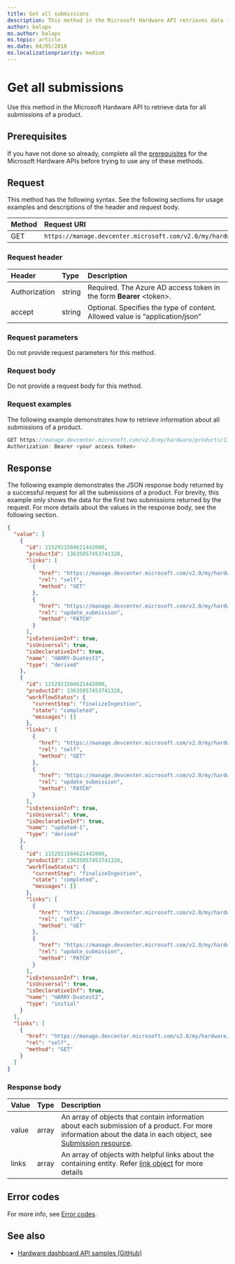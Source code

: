 ```yaml
---
title: Get all submissions
description: This method in the Microsoft Hardware API retrieves data for all submissions of a product.
author: balapv
ms.author: balapv
ms.topic: article
ms.date: 04/05/2018
ms.localizationpriority: medium
---
```


# Get all submissions

Use this method in the Microsoft Hardware API to retrieve data for all submissions of a product.

## Prerequisites

If you have not done so already, complete all the [prerequisites](dashboard-api.md)  for the Microsoft Hardware APIs before trying to use any of these methods.

## Request

This method has the following syntax. See the following sections for usage examples and descriptions of the header and request body.

|Method|Request URI|
|:--|:--|
|GET| `https://manage.devcenter.microsoft.com/v2.0/my/hardware/products/{productID}/submissions` |

### Request header

|Header|Type|Description
|:--|:--|:--|
|Authorization|string|Required. The Azure AD access token in the form **Bearer** \<token\>.|
|accept|string|Optional. Specifies the type of content. Allowed value is “application/json”|

### Request parameters

Do not provide request parameters for this method.

### Request body

Do not provide a request body for this method.

### Request examples

The following example demonstrates how to retrieve information about all submissions of a product.


```cpp
GET https://manage.devcenter.microsoft.com/v2.0/my/hardware/products/13635057453741329/submissions HTTP/1.1
Authorization: Bearer <your access token>
```

## Response

The following example demonstrates the JSON response body returned by a successful request for all the submissions of a product. For brevity, this example only shows the data for the first two submissions returned by the request. For more details about the values in the response body, see the following section.

```json
{
  "value": [
    {
      "id": 1152921504621442000,
      "productId": 13635057453741328,
      "links": [
        {
          "href": "https://manage.devcenter.microsoft.com/v2.0/my/hardware/products/13635057453741329/submissions/1152921504621441944",
          "rel": "self",
          "method": "GET"
        },
        {
          "href": "https://manage.devcenter.microsoft.com/v2.0/my/hardware/products/13635057453741329/submissions/1152921504621441944",
          "rel": "update_submission",
          "method": "PATCH"
        }
      ],
      "isExtensionInf": true,
      "isUniversal": true,
      "isDeclarativeInf": true,
      "name": "HARRY-Duatest2",
      "type": "derived"
    },
    {
      "id": 1152921504621442000,
      "productId": 13635057453741328,
      "workflowStatus": {
        "currentStep": "finalizeIngestion",
        "state": "completed",
        "messages": []
      },
      "links": [
        {
          "href": "https://manage.devcenter.microsoft.com/v2.0/my/hardware/products/13635057453741329/submissions/1152921504621441946",
          "rel": "self",
          "method": "GET"
        },
        {
          "href": "https://manage.devcenter.microsoft.com/v2.0/my/hardware/products/13635057453741329/submissions/1152921504621441946",
          "rel": "update_submission",
          "method": "PATCH"
        }
      ],
      "isExtensionInf": true,
      "isUniversal": true,
      "isDeclarativeInf": true,
      "name": "updated-1",
      "type": "derived"
    },
    {
      "id": 1152921504621442000,
      "productId": 13635057453741328,
      "workflowStatus": {
        "currentStep": "finalizeIngestion",
        "state": "completed",
        "messages": []
      },
      "links": [
        {
          "href": "https://manage.devcenter.microsoft.com/v2.0/my/hardware/products/13635057453741329/submissions/1152921504621441930",
          "rel": "self",
          "method": "GET"
        },
        {
          "href": "https://manage.devcenter.microsoft.com/v2.0/my/hardware/products/13635057453741329/submissions/1152921504621441930",
          "rel": "update_submission",
          "method": "PATCH"
        }
      ],
      "isExtensionInf": true,
      "isUniversal": true,
      "isDeclarativeInf": true,
      "name": "HARRY-Duatest2",
      "type": "initial"
    }
  ],
  "links": [
    {
      "href": "https://manage.devcenter.microsoft.com/v2.0/my/hardware/products/13635057453741329/submissions",
      "rel": "self",
      "method": "GET"
    }
  ]
}
```

### Response body

|Value|Type|Description|
|:--|:--|:--|
|value|array|An array of objects that contain information about each submission of a product. For more information about the data in each object, see [Submission resource](get-product-data.md#submission-resource).|
|links|array|An array of objects with helpful links about the containing entity. Refer [link object](get-product-data.md#link-object)  for more details|

## Error codes

For more info, see [Error codes](get-product-data.md#error-codes).

## See also

- [Hardware dashboard API samples (GitHub)](https://aka.ms/hpc_async_api_samples)
